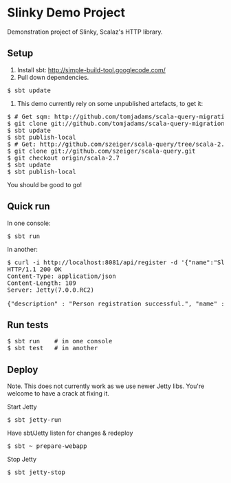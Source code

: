 # Slinky Demo Project

Demonstration project of Slinky, Scalaz's HTTP library.

## Setup

1. Install sbt: http://simple-build-tool.googlecode.com/
1. Pull down dependencies.
<pre>
$ sbt update
</pre>
1. This demo currently rely on some unpublished artefacts, to get it:
<pre>
$ # Get sqm: http://github.com/tomjadams/scala-query-migrations/tree/master
$ git clone git://github.com/tomjadams/scala-query-migrations.git
$ sbt update
$ sbt publish-local
$ # Get: http://github.com/szeiger/scala-query/tree/scala-2.7
$ git clone git://github.com/szeiger/scala-query.git
$ git checkout origin/scala-2.7
$ sbt update
$ sbt publish-local
</pre>

You should be good to go!

## Quick run

In one console:
<pre>
$ sbt run
</pre>

In another:

<pre>
$ curl -i http://localhost:8081/api/register -d '{"name":"Slinky Malinky","organisation":"Scattercat"}'
HTTP/1.1 200 OK
Content-Type: application/json
Content-Length: 109
Server: Jetty(7.0.0.RC2)

{"description" : "Person registration successful.", "name" : "Slinky Malinky", "organisation" : "Scattercat"}
</pre>

## Run tests

<pre>
$ sbt run    # in one console
$ sbt test   # in another
</pre>

## Deploy

Note. This does not currently work as we use newer Jetty libs. You're welcome to have a crack at fixing it.

Start Jetty

<pre>
$ sbt jetty-run
</pre>

Have sbt/Jetty listen for changes & redeploy

<pre>
$ sbt ~ prepare-webapp
</pre>

Stop Jetty

<pre>
$ sbt jetty-stop
</pre>

